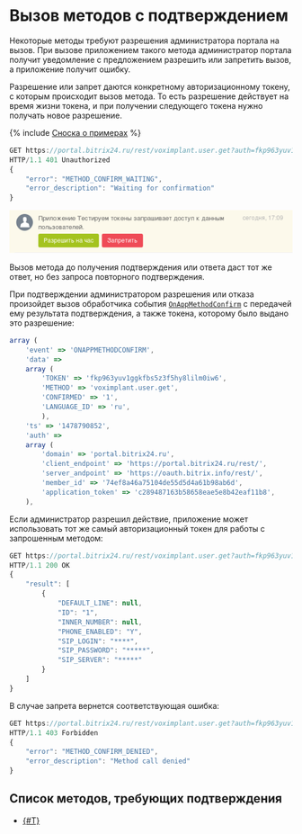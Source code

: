 # Вызов методов с подтверждением

Некоторые методы требуют разрешения администратора портала на вызов. При вызове приложением такого метода администратор портала получит уведомление с предложением разрешить или запретить вызов, а приложение получит ошибку.

Разрешение или запрет даются конкретному авторизационному токену, с которым происходит вызов метода. То есть разрешение действует на время жизни токена, и при получении следующего токена нужно получать новое разрешение.

{% include [Сноска о примерах](../../_includes/examples.md) %}

```js
GET https://portal.bitrix24.ru/rest/voximplant.user.get?auth=fkp963yuv1ggkfbs5z3f5hy8lilm0iw6&USER_ID=1
HTTP/1.1 401 Unauthorized
{
    "error": "METHOD_CONFIRM_WAITING", 
    "error_description": "Waiting for confirmation"
}
```

![Подтверждение](./_images/rest_confirm.png "Подтверждение")

Вызов метода до получения подтверждения или ответа даст тот же ответ, но без запроса повторного подтверждения.

При подтверждении администратором разрешения или отказа произойдет вызов обработчика события [`OnAppMethodConfirm`](../common/events/on-app-method-confirm.md) с передачей ему результата подтверждения, а также токена, которому было выдано это разрешение:

```js
array (
    'event' => 'ONAPPMETHODCONFIRM',
    'data' => 
    array (
        'TOKEN' => 'fkp963yuv1ggkfbs5z3f5hy8lilm0iw6',
        'METHOD' => 'voximplant.user.get',
        'CONFIRMED' => '1',
        'LANGUAGE_ID' => 'ru',
        ),
    'ts' => '1478790852',
    'auth' => 
    array (
        'domain' => 'portal.bitrix24.ru',
        'client_endpoint' => 'https://portal.bitrix24.ru/rest/',
        'server_andpoint' => 'https://oauth.bitrix.info/rest/',
        'member_id' => '74ef8a46a75104de55d5d4a61b98ab6d',
        'application_token' => 'c289487163b58658eae5e8b42eaf11b8',
	),
```

Если администратор разрешил действие, приложение может использовать тот же самый авторизационный токен для работы с запрошенным методом:

```js
GET https://portal.bitrix24.ru/rest/voximplant.user.get?auth=fkp963yuv1ggkfbs5z3f5hy8lilm0iw6&USER_ID=1
HTTP/1.1 200 OK
{
    "result": [
        {
            "DEFAULT_LINE": null, 
            "ID": "1", 
            "INNER_NUMBER": null, 
            "PHONE_ENABLED": "Y", 
            "SIP_LOGIN": "****", 
            "SIP_PASSWORD": "*****", 
            "SIP_SERVER": "*****"
        }
    ]
}
```

В случае запрета вернется соответствующая ошибка:

```js
GET https://portal.bitrix24.ru/rest/voximplant.user.get?auth=fkp963yuv1ggkfbs5z3f5hy8lilm0iw6&USER_ID=1
HTTP/1.1 403 Forbidden
{
    "error": "METHOD_CONFIRM_DENIED", 
    "error_description": "Method call denied"
}
```

## Список методов, требующих подтверждения

- [{#T}](../telephony/voximplant/users/voximplant-user-get.md)